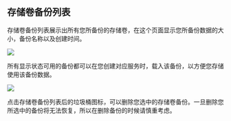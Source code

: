 ## 存储卷备份列表

存储卷备份列表展示出所有您所备份的存储卷，在这个页面显示您所备份数据的大小，备份名称以及创建时间。

![](../photos/volumes/list-1.png)

所有显示状态可用的备份都可以在您创建对应服务时，载入该备份，以方便您存储使用该备份数据。

![](../photos/volumes/list-2.png)

点击存储卷备份列表后的垃圾桶图标，可以删除您选中的存储卷备份。一旦删除您所选中的备份将无法恢复，所以在删除备份的时候请慎重考虑。
